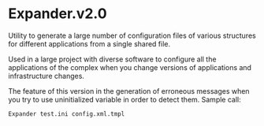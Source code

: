 # Expander.v2.0

Utility to generate a large number of configuration files of various structures 
for different applications from a single shared file. 

Used in a large project with diverse software to configure all the applications
 of the complex when you change versions of applications and infrastructure changes. 

The feature of this version in the generation of erroneous messages when you try 
to use uninitialized variable in order to detect them.
Sample call: 
```bash
Expander test.ini config.xml.tmpl
```
